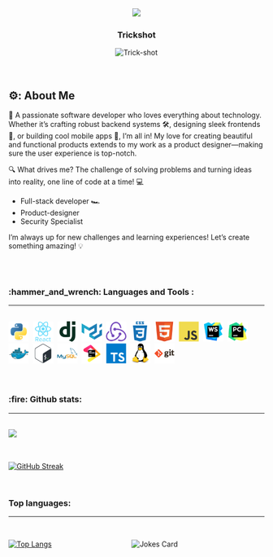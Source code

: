 <div id="header" align="center">
  <img src="https://media.giphy.com/media/l0HlTy9x8FZo0XO1i/giphy.gif?cid=790b7611oouk4plnzfptw8te7rxrkuu2aow7yqmrkg021oyg&ep=v1_gifs_search&rid=giphy.gif&ct=g" width="300"/>
<h3>Trickshot </h3>
  <img src="https://komarev.com/ghpvc/?username=Trick-shot&label=Profile%20views&color=0e75b6&style=flat" alt="Trick-shot" /> 
</div>
<br/>
<br/>
<h2>⚙️: About Me</h2>
<p>👋 A passionate software developer who loves everything about technology. Whether it’s crafting robust backend systems 🛠️, designing sleek frontends 🎨, or building cool mobile apps 📱, I’m all in! My love for creating beautiful and functional products extends to my work as a product designer—making sure the user experience is top-notch.

🔍 What drives me? The challenge of solving problems and turning ideas into reality, one line of code at a time! 💻<br>
<ul>
  <li>Full-stack developer 🏎️</li>
  <li>Product-designer</li>
  <li>Security Specialist</li>
</ul>

I’m always up for new challenges and learning experiences! Let’s create something amazing! 💡</p>
<br/>
<br/>
<h3 align="left">:hammer_and_wrench: Languages and Tools :</h3>
<hr/>
<br/>
  <div>
  <img src="https://github.com/devicons/devicon/blob/master/icons/python/python-original.svg" title="python" alt="python" width="40" height="40"/>&nbsp;
  <img src="https://github.com/devicons/devicon/blob/master/icons/react/react-original-wordmark.svg" title="React" alt="React" width="40" height="40"/>&nbsp;
  <img src="https://github.com/devicons/devicon/blob/master/icons/django/django-plain.svg" title="django" alt="django" width="40" height="40"/>&nbsp;
  <img src="https://github.com/devicons/devicon/blob/master/icons/materialui/materialui-original.svg" title="Material UI" alt="Material UI" width="40" height="40"/>&nbsp;
  <img src="https://github.com/devicons/devicon/blob/master/icons/redux/redux-original.svg" title="Redux" alt="Redux " width="40" height="40"/>&nbsp;
  <img src="https://github.com/devicons/devicon/blob/master/icons/css3/css3-plain-wordmark.svg"  title="CSS3" alt="CSS" width="40" height="40"/>&nbsp;
  <img src="https://github.com/devicons/devicon/blob/master/icons/html5/html5-original.svg" title="HTML5" alt="HTML" width="40" height="40"/>&nbsp;
  <img src="https://github.com/devicons/devicon/blob/master/icons/javascript/javascript-original.svg" title="JavaScript" alt="JavaScript" width="40" height="40"/>&nbsp;  
  <img src="https://github.com/devicons/devicon/blob/master/icons/webstorm/webstorm-original.svg" title="django-rest-framework" alt="django-rest-framework" width="40" height="40"/>&nbsp;
     <img src="https://github.com/devicons/devicon/blob/master/icons/pycharm/pycharm-original.svg?short_path=17fee95" title="pycharm" alt="pycharm" width="40" height="40"/>&nbsp;
  <img src="https://github.com/devicons/devicon/blob/master/icons/docker/docker-original.svg" title="docker"  alt="docker" width="40" height="40"/>&nbsp;
  <img src="https://github.com/devicons/devicon/blob/master/icons/bash/bash-original.svg" title="Bash"  alt="Bash" width="40" height="40"/>&nbsp;
  <img src="https://github.com/devicons/devicon/blob/master/icons/mysql/mysql-original-wordmark.svg" title="MySQL"  alt="MySQL" width="40" height="40"/>&nbsp;
  <img src="https://github.com/devicons/devicon/blob/master/icons/jetbrains/jetbrains-original.svg" title="webstorm" alt="webstorm" width="40" height="40"/>&nbsp;
  <img src="https://github.com/devicons/devicon/blob/master/icons/typescript/typescript-original.svg" title="typescript" alt="typescript" width="40" height="40"/>&nbsp;
  <img src="https://github.com/devicons/devicon/blob/master/icons/linux/linux-original.svg" title="linux" alt="linux" width="40" height="40"/>&nbsp;
  <img src="https://github.com/devicons/devicon/blob/master/icons/git/git-original-wordmark.svg" title="Git" **alt="Git" width="40" height="40"/>
</div>
<br/>
<br/>
<h3 align="left">:fire: Github stats:</h3>
<hr>
<br/>
<picture>
  <source
    srcset="https://github-readme-stats.vercel.app/api?username=Trick-shot&show_icons=true&theme=tokyonight"
    media="(prefers-color-scheme: dark)"
  />
  <source
    srcset="https://github-readme-stats.vercel.app/api?username=Trick-shot&show_icons=true"
    media="(prefers-color-scheme: light), (prefers-color-scheme: no-preference)"
  />
  <img src="https://github-readme-stats.vercel.app/api?username=Trick-shot&show_icons=true" />
&nbsp;
&nbsp;
&nbsp;
</picture>

&nbsp;

[![GitHub Streak](https://github-readme-streak-stats.herokuapp.com?user=Trick-shot&theme=tokyonight-duo&hide_border=true)](https://git.io/streak-stats)

<br/>
<h3 align="left">Top languages:</h3>
<hr/>
<br/>
  
[![Top Langs](https://github-readme-stats.vercel.app/api/top-langs/?username=Trick-shot&layout=donut&theme=radical)](https://github.com/anuraghazra/github-readme-stats) &nbsp; &nbsp;  &nbsp; &nbsp; &nbsp; &nbsp; &nbsp; &nbsp; &nbsp; &nbsp; &nbsp; &nbsp; &nbsp; &nbsp; &nbsp; &nbsp; &nbsp; &nbsp; &nbsp; &nbsp;<img src="https://readme-jokes.vercel.app/api?theme=tokyonight" alt="Jokes Card" />


<!-- HTML -->

